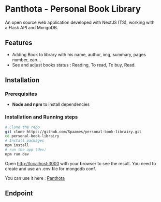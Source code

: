 # Panthota - Personal Book Library

An open source web application developed with NextJS (TS), working with a Flask API and MongoDB.

## Features

- Adding Book to library with his name, author, img, summary, pages number, ean...
- See and adjust books status : Reading, To read, To buy, Read.

## Installation

### Prerequisites

- **Node and npm** to install dependencies

### Installation and Running steps

```bash
# Clone the repo
git clone https://github.com/Spaames/personal-book-librairy.git
cd personal-book-librairy
# Install packages
npm install
# run the app (dev)
npm run dev
```

Open [http://localhost:3000](http://localhost:3000) with your browser to see the result.
You need to create and use an .env file for mongodb conf.

You can use it here : [Panthota](https://panthota.rdkaizen.fr)

## Endpoint
